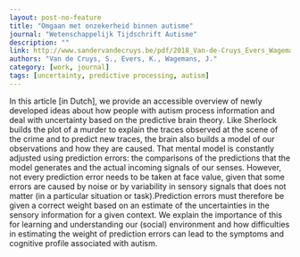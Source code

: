 ```yaml
---
layout: post-no-feature
title: "Omgaan met onzekerheid binnen autisme"
journal: "Wetenschappelijk Tijdschrift Autisme"
description: ""
link: http://www.sandervandecruys.be/pdf/2018_Van-de-Cruys_Evers_Wagemans_WTA.pdf
authors: "Van de Cruys, S., Evers, K., Wagemans, J."
category: [work, journal]
tags: [uncertainty, predictive processing, autism]
---
```


In this article [in Dutch], we provide an accessible overview of newly developed ideas about how people with autism process information and deal with uncertainty based on the predictive brain theory. Like Sherlock builds the plot of a murder to explain the traces observed at the scene of the crime and to predict new traces, the brain also builds a model of our observations and how they are caused. That mental model is constantly adjusted using prediction errors: the comparisons of the predictions that the model generates and the actual incoming signals of our senses. However, not every prediction error needs to be taken at face value, given that some errors are caused by noise or by variability in sensory signals that does not matter (in a particular situation or task).Prediction errors must therefore be given a correct weight based on an estimate of the uncertainties in the sensory information for a given context. We explain the importance of this for learning and understanding our (social) environment and how difficulties in
estimating the weight of prediction errors can lead to the symptoms and cognitive profile associated with autism.
